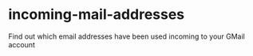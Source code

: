 # incoming-mail-addresses
Find out which email addresses have been used incoming to your GMail account
